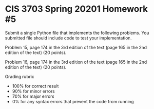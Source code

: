 # CIS 3703 Spring 20201 Homework #5

Submit a single Python file that implements the following problems. You submitted file should include code to test your implementation.

Problem 15, page 174 in the 3rd edition of the text (page 165 in the 2nd edition of the text) (20 points).

Problem 16, page 174 in the 3rd edition of the text (page 165 in the 2nd edition of the text) (20 points).

Grading rubric

<ul>
  <li>100% for correct result
  <li>90% for minor errors
  <li>70% for major errors
  <li>0% for any syntax errors that prevent the code from running
</ul>
